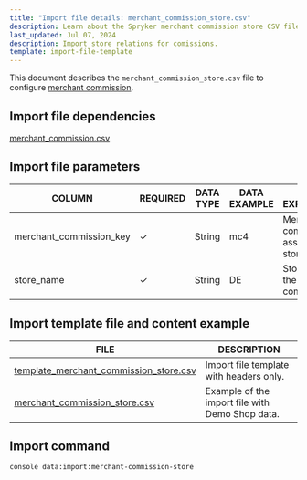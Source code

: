 ```yaml
---
title: "Import file details: merchant_commission_store.csv"
description: Learn about the Spryker merchant commission store CSV file and how to configure commisions within your Spryker Marketplace project.
last_updated: Jul 07, 2024
description: Import store relations for comissions.
template: import-file-template
---
```


This document describes the `merchant_commission_store.csv` file to configure [merchant commission](/docs/pbc/all/merchant-management/{{page.version}}/marketplace/marketplace-merchant-commission-feature-overview.html).

## Import file dependencies

[merchant_commission.csv](/docs/pbc/all/merchant-management/{{page.version}}/marketplace/import-and-export-data/merchant-commission/import-file-details-merchant-comission.csv.html)

## Import file parameters

| COLUMN                  | REQUIRED | DATA TYPE | DATA EXAMPLE | DATA EXPLANATION                       |
|-------------------------|----------|-----------|--------------|----------------------------------------|
| merchant_commission_key | ✓        | String    | mc4          | Merchant commission to assign to the store. |
| store_name              | ✓        | String    | DE           | Store to assign the commission to.                     |

## Import template file and content example

| FILE       | DESCRIPTION     |
| ---------------------------------- | --------------------------- |
| [template_merchant_commission_store.csv](https://spryker.s3.eu-central-1.amazonaws.com/docs/pbc/all/merchant-management/marketplace/import-and-export-data/merchant-commission/import-file-details-merchant_commission_store.csv.md/template_merchant_commission_store.csv) | Import file template with headers only.         |
| [merchant_commission_store.csv](https://spryker.s3.eu-central-1.amazonaws.com/docs/pbc/all/merchant-management/marketplace/import-and-export-data/merchant-commission/import-file-details-merchant_commission_store.csv.md/merchant_commission_store.csv) | Example of the import file with Demo Shop data. |


## Import command

```bash
console data:import:merchant-commission-store
```

